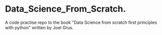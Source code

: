 # Data_Science_From_Scratch.
A code practise repo to the book "Data Science from scratch first principles with python" written by Joel Grus.
